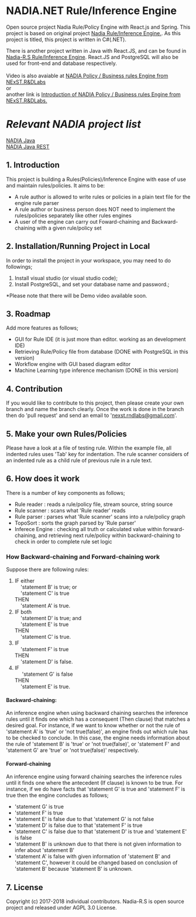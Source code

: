 # NADIA.NET Rule/Inference Engine
Open source project Nadia Rule/Policy Engine with React.js and Spring.
This project is based on original project [Nadia Rule/Inference Engine.](https://github.com/DeanLee77/Nadia).
As this project is titled, this project is written in C#(.NET).

There is another project written in Java with React.JS, and can be found in [Nadia-R.S Rule/Inference Engine](https://github.com/NExST-RnDLabs/NadiaRS). React.JS and PostgreSQL will also be used for front-end and database respectively.
<br/>
<br/>
Video is also avaiable at [NADIA Policy / Business rules Engine from NExST.R&DLabs](https://youtu.be/xyWjscJ3LxI) <br/>
or <br/>
another link is [ Introduction of NADIA Policy / Business rules Engine from NExST.R&DLabs.](https://youtu.be/O-itMgYHRvc)

# ***Relevant NADIA project list***
[NADIA Java](https://github.com/DeanLee77/Nadia)<br/>
[NADIA Java REST](https://github.com/NExST-RnDLabs/NadiaRS) 

## 1. Introduction
This project is building a Rules(Policies)/Inference Engine with ease of use and maintain rules/policies. It aims to be:

* A rule author is allowed to write rules or policies in a plain text file for the engine rule parser
* A rule author or business person does NOT need to implement the rules/policies separately like other rules engines
* A user of the engine can carry out Foward-chaining and Backward-chaining with a given rule/policy set

## 2. Installation/Running Project in Local
In order to install the project in your workspace, you may need to do followings;
 1. Install visual studio (or visual studio code);
 2. Install PostgreSQL, and set your database name and password.;
 
 *Please note that there will be Demo video available soon.
## 3. Roadmap
Add more features as follows;

* GUI for Rule IDE (it is just more than editor. working as an development IDE)
* Retrieving Rule/Policy file from database (DONE with PostgreSQL in this version)
* Workflow engine with GUI based diagram editor 
* Machine Learning type inference mechanism (DONE in this version)

## 4. Contribution
If you would like to contribute to this project, then please create your own branch and name the branch clearly. Once the work is done in the branch then do 'pull request' and send an email to 'nexst.rndlabs@gmail.com'.

## 5. Make your own Rules/Policies
Please have a look at a file of testing rule. Within the example file, all indented rules uses 'Tab' key for indentation. The rule scanner considers of an indented rule as a child rule of previous rule in a rule text.

## 6. How does it work
There is a number of key components as follows;

* Rule reader     : reads a rule/policy file, stream source, string source
* Rule scanner    : scans what 'Rule reader' reads
* Rule parser     : parses what 'Rule scanner' scans into a rule/policy graph
* TopoSort        : sorts the graph parsed by 'Rule parser'
* Inferece Engine : checking all truth or calculated value within forward-chaining, and retrieving next rule/policy within backward-chaining to check in order to complete rule set logic

### How Backward-chaining and Forward-chaining work
Suppose there are following rules:


1. IF either <br/>
      &nbsp;&nbsp;&nbsp;&nbsp;'statement B' is true; or <br/>
      &nbsp;&nbsp;&nbsp;&nbsp;'statement C' is true <br/>
   THEN <br/>
      &nbsp;&nbsp;&nbsp;&nbsp;'statement A' is true.
2. IF  both<br/>
      &nbsp;&nbsp;&nbsp;&nbsp;'statement D' is true; and <br/>
      &nbsp;&nbsp;&nbsp;&nbsp;'statement E' is true <br/>
   THEN <br/>
      &nbsp;&nbsp;&nbsp;&nbsp;'statement C' is true.
3. IF <br/>
      &nbsp;&nbsp;&nbsp;&nbsp;'statement F' is true<br/> 
   THEN <br/>
      &nbsp;&nbsp;&nbsp;&nbsp;'statement D' is false.
4. IF<br/> 
     &nbsp;&nbsp;&nbsp;&nbsp; 'statement G' is false <br/>
   THEN <br/>
      &nbsp;&nbsp;&nbsp;&nbsp;'statement E' is true.

#### Backward-chaining:
An inference engine when using backward chaining searches the inference rules until it finds one which has a consequent (Then clause) that matches a desired goal. For instance, if we want to know whether or not the rule of 'statement A' is 'true' or 'not true(false)', an engine finds out which rule has to be checked to conclude. In this case, the engine needs information about the rule of 'statement B' is 'true' or 'not true(false)', or 'statement F' and 'statement G' are 'true' or 'not true(false)' respectively.

#### Forward-chaining
An inference engine using forward chaining searches the inference rules until it finds one where the antecedent (If clause) is known to be true. For instance, if we do have facts that 'statement G' is true and 'statement F' is true then the engine concludes as follows;
* 'statement G' is true
* 'statement F' is true
* 'statement E' is false due to that 'statement G' is not false
* 'statement D' is false due to that 'statement F' is true
* 'statement C' is false due to that 'statement D' is true and 'statement E' is false
* 'statement B' is unknown due to that there is not given information to infer about 'statement B'
* 'statement A' is false with given information of 'statement B' and 'statement C', however it could be changed based on conclusion  of 'statement B' because 'statement B' is unknown.

## 7. License
Copyright (c) 2017-2018 individual contributors.
Nadia-R.S is open source project and released under AGPL 3.0 License.
